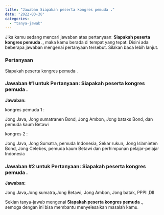 ```yaml
---
title: "Jawaban Siapakah peserta kongres pemuda ."
date: "2022-03-30"
categories: 
  - "tanya-jawab"
---
```


Jika kamu sedang mencari jawaban atas pertanyaan: **Siapakah peserta kongres pemuda .**, maka kamu berada di tempat yang tepat. Disini ada beberapa jawaban mengenai pertanyaan tersebut. Silakan baca lebih lanjut.

### Pertanyaan

Siapakah peserta kongres pemuda .

### Jawaban #1 untuk Pertanyaan: Siapakah peserta kongres pemuda .

**Jawaban:**

kongres pemuda 1 :

Jong Java, Jong sumatranen Bond, Jong Ambon, Jong bataks Bond, dan pemuda kaum Betawi

kongres 2 :

Jong Java, Jong Sumatra, pemuda Indonesia, Sekar rukun, Jong Islamieten Bond, Jong Celebes, pemuda kaum Betawi dan perhimpunan pelajar-pelajar Indonesia

### Jawaban #2 untuk Pertanyaan: Siapakah peserta kongres pemuda .

**Jawaban:**

Jong Java,Jong sumatra,Jong Betawi, Jong Ambon, Jong batak, PPPI ,Dll

Sekian tanya-jawab mengenai **Siapakah peserta kongres pemuda .**, semoga dengan ini bisa membantu menyelesaikan masalah kamu.
